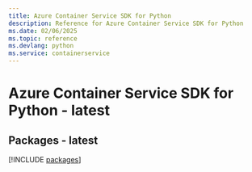 ```yaml
---
title: Azure Container Service SDK for Python
description: Reference for Azure Container Service SDK for Python
ms.date: 02/06/2025
ms.topic: reference
ms.devlang: python
ms.service: containerservice
---
```

# Azure Container Service SDK for Python - latest
## Packages - latest
[!INCLUDE [packages](container-service-index.md)]